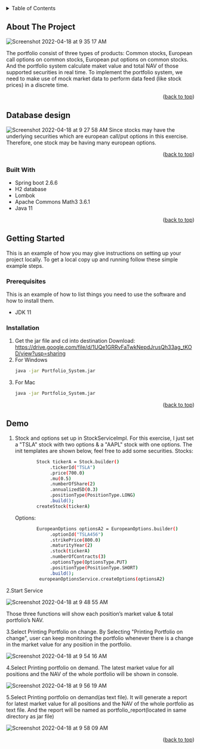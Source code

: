 
<!-- TABLE OF CONTENTS -->
<!-- TABLE OF CONTENTS -->
<details>
  <summary>Table of Contents</summary>
  <ol>
    <li><a href="#about-the-project">About The Project</a></li>
    <li><a href="#database-design">Database design</a></li>
    <li><a href="#built-with">Built With</a></li>
    <li><a href="#getting-started">Getting Started</a></li>
    <li><a href="#installation">Installation</a></li>
    <li><a href="#demo">Demo</a></li>
  </ol>
</details>



<!-- ABOUT THE PROJECT -->
## About The Project

![Screenshot 2022-04-18 at 9 35 17 AM](https://user-images.githubusercontent.com/13139667/163741044-4da1c107-b6d7-4d1e-a8aa-c3651e498f80.png)



The portfolio consist of three types of products: Common stocks, European call options on common stocks, European put options on common stocks. And the portfolio system calculate maket value and total NAV of those supported securities in real time. To implement the portfolio system, we need to make use of mock market data to perform data feed (like stock prices) in a discrete time.

<p align="right">(<a href="#top">back to top</a>)</p>


<!-- Database design -->
## Database design
![Screenshot 2022-04-18 at 9 27 58 AM](https://user-images.githubusercontent.com/13139667/163740637-e47f5e67-455d-40de-b778-be84857a9cb6.png)
Since stocks may have the underlying securities which are european call/put options in this exercise. Therefore, one stock may be having many european options.

<p align="right">(<a href="#top">back to top</a>)</p>


### Built With

* Spring boot 2.6.6
* H2 database
* Lombok
* Apache Commons Math3 3.6.1
* Java 11


<p align="right">(<a href="#top">back to top</a>)</p>



<!-- GETTING STARTED -->
## Getting Started

This is an example of how you may give instructions on setting up your project locally.
To get a local copy up and running follow these simple example steps.

### Prerequisites

This is an example of how to list things you need to use the software and how to install them.
* JDK 11


### Installation

1. Get the jar file and cd into destination
Download: https://drive.google.com/file/d/1UQe1GRRvFaTwkNepdJrusQh33ag_tKOD/view?usp=sharing
2. For Windows
   ```sh
   java -jar Portfolio_System.jar
   ```
3. For Mac
   ```sh
   java -jar Portfolio_System.jar
   ```

<p align="right">(<a href="#top">back to top</a>)</p>



<!--  Demo -->
## Demo

1. Stock and options set up in StockServiceImpl. For this exercise, I just set a "TSLA" stock with two options & a "AAPL" stock with one options. The init templates are shown below, feel free to add some securities.
  Stocks:
   ```sh
           Stock tickerA = Stock.builder()
                .tickerId("TSLA")
                .price(700.0)
                .mu(0.5)
                .numberOfShare(2)
                .annualizedSD(0.3)
                .positionType(PositionType.LONG)
                .build();
           createStock(tickerA)
   ```
     
   Options:
   ```sh
           EuropeanOptions optionsA2 = EuropeanOptions.builder()
                .optionId("TSLA456")
                .strikePrice(800.0)
                .maturityYear(2)
                .stock(tickerA)
                .numberOfContracts(3)
                .optionsType(OptionsType.PUT)
                .positionType(PositionType.SHORT)
                .build();
            europeanOptionsService.createOptions(optionsA2)
   ```
   


2.Start Service

![Screenshot 2022-04-18 at 9 48 55 AM](https://user-images.githubusercontent.com/13139667/163742014-a598acd4-2ac8-4a9f-a502-dd564d1192cd.png)

Those three functions will show each position’s market value & total portfolio’s NAV.

3.Select Printing Portfolio on change. By Selecting "Printing Portfolio on change", user can keep monitoring the portfolio whenever there is a change in the market value for any position in the portfolio.

![Screenshot 2022-04-18 at 9 54 16 AM](https://user-images.githubusercontent.com/13139667/163742442-dc1381da-1a20-4343-945f-e354baa5a387.png)

4.Select Printing portfolio on demand. The latest market value for all positions and the NAV of the whole portfolio will be shown in console.

![Screenshot 2022-04-18 at 9 56 19 AM](https://user-images.githubusercontent.com/13139667/163742602-9506c3fa-6b88-4720-90c6-edb7fc6e6940.png)

5.Select Printing portfolio on demand(as text file). It will generate a report for latest market value for all positions and the NAV of the whole portfolio as text file. And the report will be named as portfolio_report(located in same directory as jar file)

![Screenshot 2022-04-18 at 9 58 09 AM](https://user-images.githubusercontent.com/13139667/163742735-73ee55e6-fe90-4125-ac78-75a23605b350.png)



<p align="right">(<a href="#top">back to top</a>)</p>





<!-- MARKDOWN LINKS & IMAGES -->
<!-- https://www.markdownguide.org/basic-syntax/#reference-style-links -->
[contributors-shield]: https://img.shields.io/github/contributors/github_username/repo_name.svg?style=for-the-badge
[contributors-url]: https://github.com/github_username/repo_name/graphs/contributors
[forks-shield]: https://img.shields.io/github/forks/github_username/repo_name.svg?style=for-the-badge
[forks-url]: https://github.com/github_username/repo_name/network/members
[stars-shield]: https://img.shields.io/github/stars/github_username/repo_name.svg?style=for-the-badge
[stars-url]: https://github.com/github_username/repo_name/stargazers
[issues-shield]: https://img.shields.io/github/issues/github_username/repo_name.svg?style=for-the-badge
[issues-url]: https://github.com/github_username/repo_name/issues
[license-shield]: https://img.shields.io/github/license/github_username/repo_name.svg?style=for-the-badge
[license-url]: https://github.com/github_username/repo_name/blob/master/LICENSE.txt
[linkedin-shield]: https://img.shields.io/badge/-LinkedIn-black.svg?style=for-the-badge&logo=linkedin&colorB=555
[linkedin-url]: https://linkedin.com/in/linkedin_username
[product-screenshot]: images/screenshot.png
